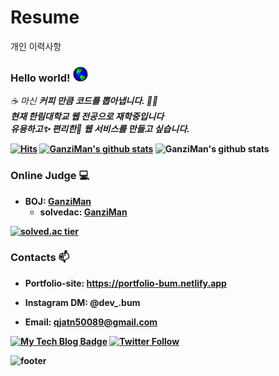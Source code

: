 # Resume
개인 이력사항


### Hello world!&nbsp;<img src="https://github.com/Kinetic27/Kinetic27/blob/master/earth.gif" width="24px">

<p>
  <em>
    ☕ 마신 <b>커피<b> 만큼 코드를 뽑아냅니다. 👨‍💻 <br>
    현재 한림대학교 웹 전공으로 재학중입니다 <br>
    <b>유용하고</b>✨ <b>편리한</b>🎉 웹 서비스를 만들고 싶습니다. 
  </em>  
</p>

[![Hits](https://hits.seeyoufarm.com/api/count/incr/badge.svg?url=https%3A%2F%2Fgithub.com%2FGanziMan&count_bg=%2379C83D&title_bg=%23555555&icon=&icon_color=%23E7E7E7&title=hits&edge_flat=false)](https://hits.seeyoufarm.com)
[![GanziMan's github stats](https://github-readme-stats.vercel.app/api/top-langs/?username=GanziMan&show_icons=true&hide_border=true&title_color=004386&icon_color=004386&layout=compact)](https://github.com/GanziMan)
![GanziMan's github stats](https://github-readme-stats.vercel.app/api?username=GanziMan&show_icons=true)
    
    
### Online Judge 💻

* BOJ: [GanziMan](http://icpc.me/GanziMan)
  * solvedac: [GanziMan](https://solved.ac/profile/GanziMan)
  
[![solved.ac tier](http://mazassumnida.wtf/api/generate_badge?boj=GanziMan)](https://solved.ac/GanziMan)

<!--
### Project ⚡

* Development Diary Blog([blog](https://kinetic27.github.io))
* [Unknown to Wellknown](https://github.com/justiceHui/Unknown-To-Wellknown): Advanced Algorithm Introduction
* [814Solver](https://github.com/kimjg1119/814Solver): [BOJ 18789 814-2](https://www.acmicpc.net/problem/18789) solver using Genetic Algorithm
-->

### Contacts 📫

* Portfolio-site: https://portfolio-bum.netlify.app
* Instagram DM: @dev_.bum
* Email: qjatn50089@gmail.com

  <!--<div align=center>-->
  
[![My Tech Blog Badge](http://img.shields.io/badge/-My%20Tech%20blog-black?style=flat-square&logo=github&link=https://kinetic27.github.io/)](https://kinetic27.github.io/) 
[![Twitter Follow](https://img.shields.io/twitter/follow/dev_kinetic?label=Follow%20me&style=social)](https://twitter.com/dev_kinetic)

  
![footer](https://capsule-render.vercel.app/api?type=wave&color=gradient&height=150&section=footer)

